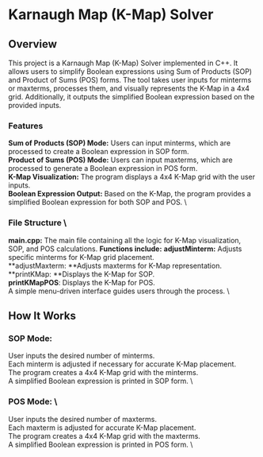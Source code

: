 # Karnaugh Map (K-Map) Solver
## **Overview**
This project is a Karnaugh Map (K-Map) Solver implemented in C++. It allows users to simplify Boolean expressions using Sum of Products (SOP) and Product of Sums (POS) forms. The tool takes user inputs for minterms or maxterms, processes them, and visually represents the K-Map in a 4x4 grid. Additionally, it outputs the simplified Boolean expression based on the provided inputs.
### Features
**Sum of Products (SOP) Mode:** Users can input minterms, which are processed to create a Boolean expression in SOP form. \
**Product of Sums (POS) Mode:** Users can input maxterms, which are processed to generate a Boolean expression in POS form. \
**K-Map Visualization:** The program displays a 4x4 K-Map grid with the user inputs. \
**Boolean Expression Output:** Based on the K-Map, the program provides a simplified Boolean expression for both SOP and POS. \
### File Structure \

**main.cpp:** The main file containing all the logic for K-Map visualization, SOP, and POS calculations.
**Functions include:**
**adjustMinterm:** Adjusts specific minterms for K-Map grid placement. \
**adjustMaxterm: **Adjusts maxterms for K-Map representation. \
**printKMap: **Displays the K-Map for SOP. \
**printKMapPOS**: Displays the K-Map for POS. \
A simple menu-driven interface guides users through the process. \

## How It Works
### SOP Mode:

User inputs the desired number of minterms. \
Each minterm is adjusted if necessary for accurate K-Map placement. \
The program creates a 4x4 K-Map grid with the minterms. \
A simplified Boolean expression is printed in SOP form. \
### POS Mode: \
User inputs the desired number of maxterms. \
Each maxterm is adjusted for accurate K-Map placement. \
The program creates a 4x4 K-Map grid with the maxterms. \
A simplified Boolean expression is printed in POS form. \
